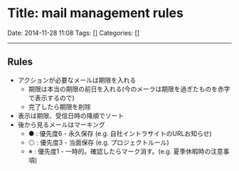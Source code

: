 # Title: mail management rules

Date: 2014-11-28 11:08
Tags: []
Categories: []

---

## Rules

* アクションが必要なメールは期限を入れる
	* 期限は本当の期限の前日を入れる(今のメーラは期限を過ぎたものを赤字で表示するので)
	* 完了したら期限を削除
* 表示は期限、受信日時の降順でソート
* 後から見るメールはマーキング
	* ● : 優先度6 - 永久保存 (e.g. 自社イントラサイトのURLお知らせ)
	* ◎ : 優先度3 - 当面保存 (e.g. プロジェクトルール)
	* ※ : 優先度1 - 一時的。確認したらマーク消す。(e.g. 夏季休暇時の注意事項)

